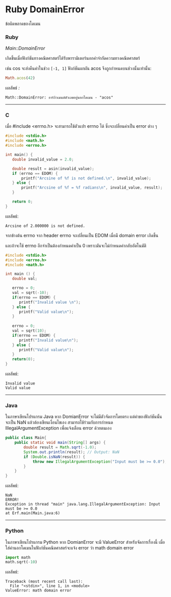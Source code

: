 # Ruby DomainError

ข้อผิดพลาดของโดเมน

### Ruby

_Main::DomainError_

เกิดขึ้นเมื่อฟังก์ชันทางคณิตศาสตร์ได้รับพารามิเตอร์นอกคำจำกัดความทางคณิตศาสตร์

เช่น cos จะส่งคืนค่าในช่วง `[-1, 1]` ฟังก์ชันผกผัน acos จึงถูกกำหนดบนช่วงนั้นเท่านั้น:

```ruby
Math.acos(42)
```

ผลลัพธ์ _:_

```
Math::DomainError: อาร์กิวเมนต์ตัวเลขอยู่นอกโดเมน - "acos"
```

***

### C

เมื่อ #include \<errno.h> จะสามารถใช้ตัวแปร errno ได้ ซึ่งจะเปลี่ยนค่าเป็น error ต่าง ๆ

```c
#include <stdio.h>
#include <math.h>
#include <errno.h>

int main() {
   double invalid_value = 2.0; 

   double result = asin(invalid_value);
   if (errno == EDOM) {
       printf("Arcsine of %f is not defined.\n", invalid_value);
   } else {
       printf("Arcsine of %f = %f radians\n", invalid_value, result);
   }

   return 0;
}
```

ผลลัพธ์:

```
Arcsine of 2.000000 is not defined.
```

จากข้างต้น errno จาก header errno จะเปลี่ยนเป็น EDOM เมื่อมี domain error เกิดขึ้น

และถ้าจะใช้ errno อีกจำเป็นต้องกำหนดค่าเป็น 0 เพราะมันจะไม่กำหนดค่ากลับอัตโนมัติ

```c
#include <stdio.h>
#include <errno.h>
#include <math.h>

int main () {
   double val;

   errno = 0;
   val = sqrt(-10);   
   if(errno == EDOM) {
      printf("Invalid value \n");
   } else {
      printf("Valid value\n");
   }
   
   errno = 0;
   val = sqrt(10);
   if(errno == EDOM) {
      printf("Invalid value\n");
   } else {
      printf("Valid value\n");
   }
   return(0);
}
```

ผลลัพธ์:

```
Invalid value
Valid value
```

***

### Java

ในภาษาเขียนโปรแกรม Java หาก DomianError จะไม่มีตัวจัดการโดยตรง แต่ค่าของฟังก์ชันนั้นจะเป็น NaN แล้วต้องเขียนเงื่อนไขเอง สามารถใช้ร่วมกับการกำหนด IllegalArgumentException เพื่อแจ้งเตือน error ด้วยตนเอง

```java
public class Main{
    public static void main(String[] args) {
        double result = Math.sqrt(-1.0);
        System.out.println(result); // Output: NaN
        if (Double.isNaN(result)) {
            throw new IllegalArgumentException("Input must be >= 0.0");
        }
    }
}
```

ผลลัพธ์:

```
NaN
ERROR!
Exception in thread "main" java.lang.IllegalArgumentException: Input must be >= 0.0
at Erf.main(Main.java:6)
```

***

### Python

ในภาษาเขียนโปรแกรม Python หาก DomianError จะมี ValueError สำหรับจัดการเรื่องนี้ เมื่อใส่ค่านอกโดเมนในฟังก์ชันคณิตศาสตร์จะแจ้ง error ว่า math domain error

```python
import math
math.sqrt(-10)
```

ผลลัพธ์:

```
Traceback (most recent call last):
  File "<stdin>", line 1, in <module>
ValueError: math domain error
```
